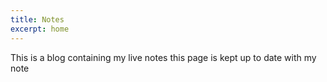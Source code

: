 ```yaml
---
title: Notes
excerpt: home
---
```

This is a blog containing my live notes
this page is kept up to date with my note



